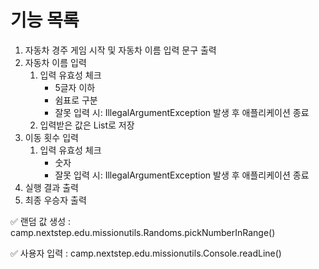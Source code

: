 # 기능 목록

1. 자동차 경주 게임 시작 및 자동차 이름 입력 문구 출력
2. 자동차 이름 입력
    1) 입력 유효성 체크
        * 5글자 이하
        * 쉼표로 구분
        * 잘못 입력 시: IllegalArgumentException 발생 후 애플리케이션 종료
    2) 입력받은 값은 List로 저장
3. 이동 횟수 입력
   1) 입력 유효성 체크
        * 숫자
        * 잘못 입력 시: IllegalArgumentException 발생 후 애플리케이션 종료
4. 실행 결과 출력
5. 최종 우승자 출력

✅ 랜덤 값 생성 : camp.nextstep.edu.missionutils.Randoms.pickNumberInRange()

✅ 사용자 입력 : camp.nextstep.edu.missionutils.Console.readLine()
